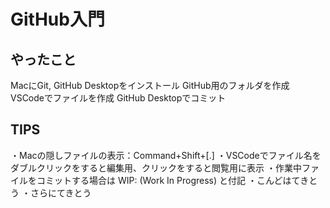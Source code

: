 # GitHub入門

## やったこと
MacにGit, GitHub Desktopをインストール
GitHub用のフォルダを作成
VSCodeでファイルを作成
GitHub Desktopでコミット

## TIPS
・Macの隠しファイルの表示：Command+Shift+[.]
・VSCodeでファイル名をダブルクリックをすると編集用、クリックをすると閲覧用に表示
・作業中ファイルをコミットする場合は WIP: (Work In Progress) と付記
・こんどはてきとう
・さらにてきとう